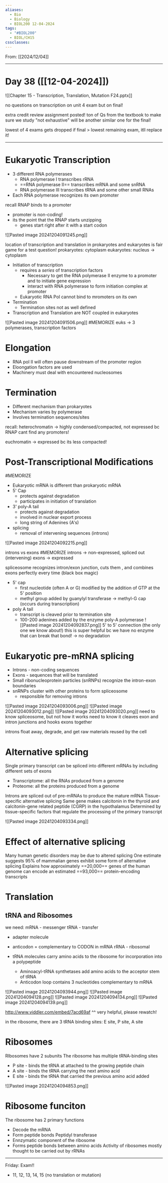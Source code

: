 ```yaml
---
aliases:
  - Bio
  - Biology
  - BIOL200 12-04-2024
tags:
  - "#BIOL200"
  - BIOL/CH15
cssclasses:
---
```

From: [[2024/12/04]]

------
# Day 38 ([[12-04-2024]]) 

![[Chapter 15 - Transcription, Translation, Mutation F24.pptx]]

no questions on transcription on unit 4 exam
	but on final!

extra credit review assignment posted!
	ton of Qs from the textbook to make sure we study
	"not exhaustive"
	will be another similar one for the final!

lowest of 4 exams gets dropped
	if final > lowest remaining exam, itll replace it!

------

# Eukaryotic Transcription
- 3 different RNA polymerases
	- RNA polymerase I transcribes rRNA
	- ==RNA polymerase II== transcribes mRNA and some snRNA
	- RNA polymerase III transcribes tRNA and some other small RNAs
- Each RNA polymerase recognizes its own promoter

recall RNAP binds to a promoter
- promoter is non-coding!
- its the point that the RNAP starts unzipping
	- genes start right after it with a start codon

![[Pasted image 20241204091245.png]]

location of transcription and translation in prokaryotes and eukaryotes is fair game for a test question!
	prokaryotes: cytoplasm
	eukaryotes: nucleus -> cytoplasm

- Initiation of transcription
	- requires a _series_ of transcription factors
		- Necessary to get the RNA polymerase II enzyme to a promoter and to initiate gene expression
		- interact with RNA polymerase to form initiation complex at promoter
	- Eukaryotic RNA Pol cannot bind to mromoters on its own
- Termination
	- Termination sites not as well defined
- Transcription and Translation are NOT coupled in eukaryotes

![[Pasted image 20241204091506.png]]
#MEMORIZE euks -> 3 polymerases, transcription factors

# Elongation
- RNA pol II will often pause downstream of the promoter region
- Eloongation factors are used
- Machinery must deal with encountered nucleosomes

# Termination
- Different mechanism than prokaryotes
- Mechanism varies by polymerase
- Involves termination sequences/sites

recall:
heterochromatin -> highly condensed/compacted, not expressed bc RNAP cant find any promoters!

euchromatin -> expressed bc its less compacted!

# Post-Transcriptional Modifications
#MEMORIZE
- Eukaryotic mRNA is different than prokaryotic mRNA
- 5' Cap
	- protects against degradation
	- participates in initiation of translation
- 3' poly-A tail
	- protects against degradation
	- involved in nuclear export process
	- long string of Adenines (A's)
- splicing
	- removal of intervening sequences (introns)

![[Pasted image 20241204092215.png]]

introns vs exons
#MEMORIZE
introns -> non-expressed, spliced out (intervening)
exons -> expressed

spliceosome recognizes intron/exon junction, cuts them , and combines exons perfectly every time (black box magic)

- 5' cap
	- first nucleotide (often A or G) modified by the addition of GTP at the 5' position
	- methyl group added by guanylyl transferase -> methyl-G cap (occurs during transcription)
- poly A tail
	- transcript is cleaved prior to termination site
	- 100-200 adenines added by the enzyme poly-A polymerase
![[Pasted image 20241204092837.png]]
5' to 5' connection (the only one we know about!)
this is super helpful bc we have no enzyme that can break that bond! -> no degradation


# Eukaryotic pre-mRNA splicing
- Introns - non-coding sequences
- Exons - sequences that will be translated
- Small ribonucleoprotein particles (snRNPs) recognize the intron-exon boundaries
- snRNPs cluster with other proteins to form spliceosome
	- responsible for removing introns

![[Pasted image 20241204093006.png]]
![[Pasted image 20241204093012.png]]
![[Pasted image 20241204093020.png]]
need to know spliceosome, but not how it works
 need to know it cleaves exon and intron junctions and hooks exons together

introns float away, degrade, and get raw materials reused by the cell

# Alternative splicing

Single primary transcript can be spliced into different mRNAs by including different sets of exons
- Transcriptome: all the RNAs produced from a genome
- Proteome: all the proteins produced from a genome

Introns are spliced out of pre-mRNAs to produce the mature mRNA
Tissue-specific alternative splicing
Same gene makes calcitonin in the thyroid and calcitonin-gene related peptide (CGRP) in the hypothalamus
Determined by tissue-specific factors that regulate the processing of the primary transcript

![[Pasted image 20241204093334.png]]

# Effect of alternative splicing
Many human genetic disorders may be due to altered splicing
One estimate suggests 95% of mammalian genes exhibit some form of alternative splicing
Explains how approximately ==20,000== genes of the human genome can encode an estimated ==93,000== protein-encoding transcripts

# Translation
## tRNA and Ribosomes
we need:
mRNA - messenger
tRNA - transfer
- adapter molecule
- anticodon = complementary to CODON in mRNA
rRNA - ribosomal

- tRNA molecules carry amino acids to the ribosome for incorporation into a polypeptide
	- Aminoacyl-tRNA synthetases add amino acids to the acceptor stem of tRNA
	- Anticodon loop contains 3 nucleotides complementary to mRNA

![[Pasted image 20241204093944.png]]
![[Pasted image 20241204094128.png]]
![[Pasted image 20241204094134.png]]
![[Pasted image 20241204094139.png]]

http://www.viddler.com/embed/7acd69af
^^ very helpful, please rewatch!

in the ribosome, there are 3 tRNA binding sites: E site, P site, A site

# Ribosomes
RIbosomes have 2 subunits
The ribosome has multiple tRNA-binding sites
- P site - binds the tRNA at attached to the growing peptide chain
- A site - binds the tRNA carrying the next amino acid
- E site - binds the tRNA that carried the previous amino acid added

![[Pasted image 20241204094853.png]]

# Ribosome funciton
The ribosome has 2 primary functions
- Decode the mRNA
- Form peptide bonds
Peptidyl transferase
- Ennzymatic component of the ribosome
- Forms peptide bonds between amino acids
Activity of ribosomes mostly thought to be carried out by rRNAs

-----

Friday: Exam!!
- 11, 12, 13, 14, 15 (no translation or mutation)